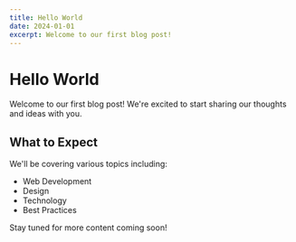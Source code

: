 ```yaml
---
title: Hello World
date: 2024-01-01
excerpt: Welcome to our first blog post!
---
```


# Hello World

Welcome to our first blog post! We're excited to start sharing our thoughts and ideas with you.

## What to Expect

We'll be covering various topics including:
- Web Development
- Design
- Technology
- Best Practices

Stay tuned for more content coming soon! 
